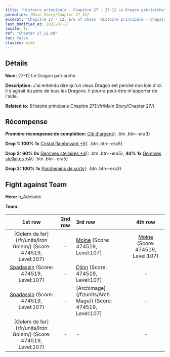 ```yaml
---
title: "Histoire principale - Chapitre 27 - 27-12 Le Dragon patriarche"
permalink: /Main Story/Chapter 27_12/
excerpt: "Chapitre 27 - 12. Era of Chaos  Histoire principale - Chapitre 27_12. 27-12 Le Dragon patriarche"
last_modified_at: 2021-07-27
locale: fr
ref: "Chapter 27_12.md"
toc: false
classes: wide
---
```


## Détails

 **Nom:** 27-12 Le Dragon patriarche

 **Description:** J'ai entendu dire qu'un vieux Dragon est perché non loin d'ici. Il s'agirait du père de tous les Dragons. Il pourra peut-être m'apporter de l'aide.

 **Related to:** [Histoire principale Chapitre 27](/fr/Main Story/Chapter 27/)

## Récompense

 **Première récompense de complétion:** [Clé d'argent](/ItemsFR/con_693/){: .btn .btn--era3}

 **Drop 1:** **100% 1x** [Cristal flamboyant +5](/ItemsFR/mat_101/){: .btn .btn--era5}

 **Drop 2:** **60% 0x** [Gemmes stellaires +4](/ItemsFR/mat_93/){: .btn .btn--era5}, **40% 1x** [Gemmes stellaires +4](/ItemsFR/mat_93/){: .btn .btn--era5}

 **Drop 3:** **100% 1x** [Parchemins de sorts](/ItemsFR/con_694/){: .btn .btn--era3}


## Fight against Team
 **Hero:** h_Adelaide

 **Team:**


  | 1st row | 2nd row | 3rd row | 4th row |
  |:----:|:----:|:----|:----:|
  | [Golem de fer](/fr/units/Iron Golem/) (Score: 474519, Level:107)  | - | [Moine](/fr/units/Monk/) (Score: 474519, Level:107)  | [Moine](/fr/units/Monk/) (Score: 474519, Level:107)  |
  | [Spadassin](/fr/units/Swordsman/) (Score: 474519, Level:107)  | - | [Djinn](/fr/units/Genie/) (Score: 474519, Level:107)  | - |
  | [Spadassin](/fr/units/Swordsman/) (Score: 474519, Level:107)  | - | [Archimage](/fr/units/Arch Mage/) (Score: 474519, Level:107)  | - |
  | [Golem de fer](/fr/units/Iron Golem/) (Score: 474519, Level:107)  | - | - | - |


